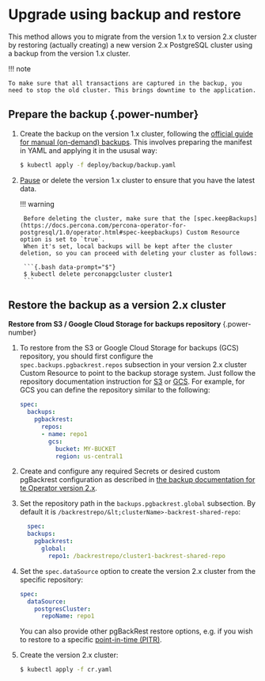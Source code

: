 # Upgrade using backup and restore

This method allows you to migrate from the version 1.x to version 2.x cluster by restoring (actually creating) a new version 2.x PostgreSQL cluster using a backup from the version 1.x cluster.

!!! note

    To make sure that all transactions are captured in the backup, you need to stop the old cluster. This brings downtime to the application.


## Prepare the backup {.power-number}

1. Create the backup on the version 1.x cluster, following the [official guide for manual (on-demand) backups](https://docs.percona.com/percona-operator-for-postgresql/1.0/backups.html#making-on-demand-backup).
    This involves preparing the manifest in YAML and applying it in the ususal way:

    ```{.bash data-prompt="$"}
    $ kubectl apply -f deploy/backup/backup.yaml
    ```

2. [Pause](https://docs.percona.com/percona-operator-for-postgresql/1.0/pause.html) or delete the version 1.x cluster to ensure that you have the latest data.
    
    
    !!! warning 
    
        Before deleting the cluster, make sure that the [spec.keepBackups](https://docs.percona.com/percona-operator-for-postgresql/1.0/operator.html#spec-keepbackups) Custom Resource option is set to `true`.
        When it's set, local backups will be kept after the cluster deletion, so you can proceed with deleting your cluster as follows:

        ```{.bash data-prompt="$"}
        $ kubectl delete perconapgcluster cluster1
        ```

## Restore the backup as a version 2.x cluster

**Restore from S3 / Google Cloud Storage for backups repository**
{.power-number}

1. To restore from the S3 or Google Cloud Storage for backups (GCS) repository, you should first configure the `spec.backups.pgbackrest.repos`
    subsection in your version 2.x cluster Custom Resource to point to the backup storage system. Just follow the repository documentation instruction for
    [S3](backups.md#configuring-the-s3-compatible-backup-storage) or [GCS](backups.md#use-google-cloud-storage-for-backups).
    For example, for GCS you can define the repository similar to the following:

    ```yaml
    spec:
      backups:
        pgbackrest:
          repos:
          - name: repo1
            gcs:
              bucket: MY-BUCKET
              region: us-central1
    ```

2. Create and configure any required Secrets or desired custom pgBackrest configuration as described in [the backup documentation for te Operator version 2.x](backups.md).

3. Set the repository path in the `backups.pgbackrest.global` subsection. By default it is `/backrestrepo/&lt;clusterName>-backrest-shared-repo`:

    ```yaml
      spec:
      backups:
        pgbackrest:
          global:
            repo1: /backrestrepo/cluster1-backrest-shared-repo
    ```

4. Set the `spec.dataSource` option to create the version 2.x cluster from the specific repository:
 
    ```yaml
    spec:
      dataSource:
        postgresCluster:
          repoName: repo1
    ```

    You can also provide other pgBackRest restore options, e.g. if you wish to restore to a specific [point-in-time (PITR)](backups.md#restore-the-cluster-with-point-in-time-recovery).

5. Create the version 2.x cluster:

    ```{.bash data-prompt="$"}
    $ kubectl apply -f cr.yaml
    ```

